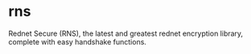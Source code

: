 # rns
Rednet Secure (RNS), the latest and greatest rednet encryption library, complete with easy handshake functions.
